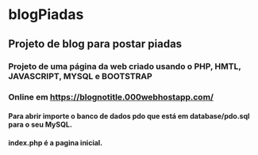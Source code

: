 # blogPiadas
## Projeto de blog para postar piadas

### Projeto de uma página da web criado usando o **PHP, HMTL, JAVASCRIPT, MYSQL e BOOTSTRAP**

### Online em https://blognotitle.000webhostapp.com/

#### Para abrir importe o banco de dados pdo que está em database/pdo.sql para o seu MySQL.
#### index.php é a pagina inicial.


